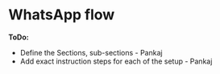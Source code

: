 # WhatsApp flow



**ToDo:**

* Define the Sections, sub-sections - Pankaj
* Add exact instruction steps for each of the setup - Pankaj
